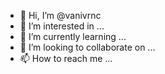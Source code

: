 - 👋 Hi, I’m @vanivrnc
- 👀 I’m interested in ...
- 🌱 I’m currently learning ...
- 💞️ I’m looking to collaborate on ...
- 📫 How to reach me ...

<!---
vanivrnc/vanivrnc is a ✨ special ✨ repository because its `README.md` (this file) appears on your GitHub profile.
You can click the Preview link to take a look at your changes.
--->
